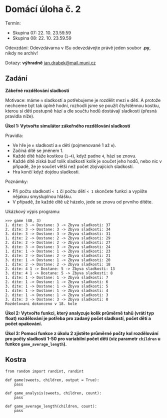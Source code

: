 # Domácí úloha č. 2

Termín: 

- Skupina 07: 22. 10. 23.59.59
- Skupina 08: 22. 10. 23.59.59

Odevzdání: Odevzdávarna v ISu odevzdávejte právě jeden soubor **.py**, nikdy ne archiv!

Dotazy: **výhradně** jan.drabek@mail.muni.cz

## Zadání

**Zákeřné rozdělování sladkostí**

Motivace: máme `n` sladkostí a potřebujeme je rozdělit mezi `m` dětí. A protože nechceme být tak úplně hodní, rozhodli jsme se použít čtyřstěnnou kostku, kterou si děti postupně hází a dle součtu hodů dostávají sladkosti (přesná pravidla níže).

**Úkol 1: Vytvořte simulátor zákeřného rozdělování sladkostí**

Pravidla:

- Ve hře je `n` sladkostí a `m` dětí (pojmenované 1 až `m`).
- Začíná dítě se jménem 1.
- Každé dítě háže kostkou (`1`-`4`), když padne `4`, hází se znovu.
- Každé dítě získá buď tolik sladkostí kolik je součet jeho hodů, nebo nic v případě, že je součet větší než počet zbývajících sladkostí.
- Hra končí když dojdou sladkosti.

Poznámky:

- Při počtu sladkostí `< 1` či počtu dětí `< 1` skončete funkci a vypište nějakou smysluplnou hlášku.
- V případě, že každé dítě už házelo, jede se znovu od prvního dítěte.


Ukázkový výpis programu:

```
>>> game (40, 3)
1. dite: 3 -> Dostane: 3 -> Zbyva sladkosti: 37
2. dite: 3 -> Dostane: 3 -> Zbyva sladkosti: 34
3. dite: 3 -> Dostane: 3 -> Zbyva sladkosti: 31
1. dite: 2 -> Dostane: 2 -> Zbyva sladkosti: 29
2. dite: 2 -> Dostane: 2 -> Zbyva sladkosti: 27
3. dite: 3 -> Dostane: 3 -> Zbyva sladkosti: 24
1. dite: 1 -> Dostane: 1 -> Zbyva sladkosti: 23
2. dite: 2 -> Dostane: 2 -> Zbyva sladkosti: 21
3. dite: 1 -> Dostane: 1 -> Zbyva sladkosti: 20
1. dite: 2 -> Dostane: 2 -> Zbyva sladkosti: 18
2. dite: 4 1 -> Dostane: 5 -> Zbyva sladkosti: 13
3. dite: 4 1 -> Dostane: 5 -> Zbyva sladkosti: 8
1. dite: 1 -> Dostane: 1 -> Zbyva sladkosti: 7
2. dite: 1 -> Dostane: 1 -> Zbyva sladkosti: 6
3. dite: 1 -> Dostane: 1 -> Zbyva sladkosti: 5
1. dite: 1 -> Dostane: 1 -> Zbyva sladkosti: 4
2. dite: 1 -> Dostane: 1 -> Zbyva sladkosti: 3
3. dite: 3 -> Dostane: 3 -> Zbyva sladkosti: 0
Rozdelovani dokonceno v 18. kole
```

**Úkol 2: Vytvořte funkci, který analyzuje kolik průměrně tahů (vrátí typ float) rozdělování je potřeba pro zadaný počet sladkostí, počet dětí a počet opakování.**

**Úkol 3: Pomocí funkce z úkolu 2 zjistěte průměrné počty kol rozdělování pro počty sladkostí 1-50 pro variabilní počet dětí (viz parametr `children` u funkce `game_average_length`).**

## Kostra

```
from random import randint, randint

def game(sweets, children, output = True):
    pass

def game_analysis(sweets, children, count):
    pass

def game_average_length(children, count):
    pass
```
